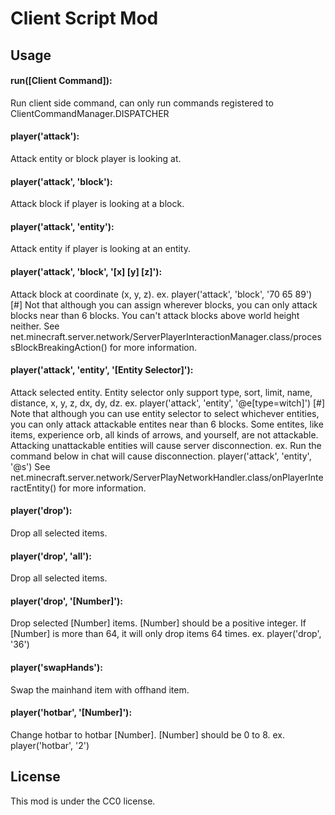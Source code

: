 # Client Script Mod

## Usage

#### run([Client Command]):
Run client side command, can only run commands registered to ClientCommandManager.DISPATCHER

#### player('attack'):
Attack entity or block player is looking at.

#### player('attack', 'block'):
Attack block if player is looking at a block.

#### player('attack', 'entity'):
Attack entity if player is looking at an entity.

#### player('attack', 'block', '[x] [y] [z]'):
Attack block at coordinate (x, y, z).
ex. player('attack', 'block', '70 65 89')
[#] Not that although you can assign wherever blocks, you can only attack blocks near than 6 blocks.
You can't attack blocks above world height neither.
See net.minecraft.server.network/ServerPlayerInteractionManager.class/processBlockBreakingAction() for more information.

#### player('attack', 'entity', '[Entity Selector]'):
Attack selected entity. Entity selector only support type, sort, limit, name, distance, x, y, z, dx, dy, dz.
ex. player('attack', 'entity', '@e[type=witch]')
[#] Note that although you can use entity selector to select whichever entities, you can only attack attackable entites near than 6 blocks.
Some entites, like items, experience orb, all kinds of arrows, and yourself, are not attackable.
Attacking unattackable entities will cause server disconnection.
ex. Run the command below in chat will cause disconnection.
player('attack', 'entity', '@s')
See net.minecraft.server.network/ServerPlayNetworkHandler.class/onPlayerInteractEntity() for more information.

#### player('drop'):
Drop all selected items.

#### player('drop', 'all'):
Drop all selected items.

#### player('drop', '[Number]'):
Drop selected [Number] items. [Number] should be a positive integer.
If [Number] is more than 64, it will only drop items 64 times.
ex. player('drop', '36')

#### player('swapHands'):
Swap the mainhand item with offhand item.

#### player('hotbar', '[Number]'):
Change hotbar to hotbar [Number]. [Number] should be 0 to 8.
ex. player('hotbar', '2')

## License

This mod is under the CC0 license.
